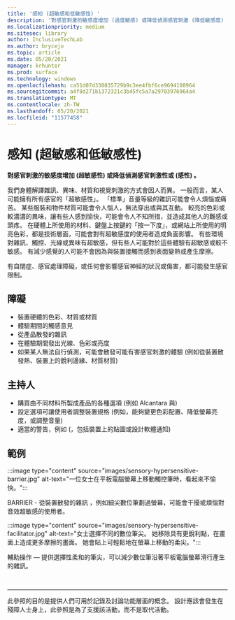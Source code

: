 ```yaml
---
title: '感知 (超敏感和低敏感性) '
description: '對感官刺激的敏感度增加 (過度敏感) 或降低偵測感官刺激 (降低敏感度) '
ms.localizationpriority: medium
ms.sitesec: library
author: InclusiveTechLab
ms.author: brycejo
ms.topic: article
ms.date: 05/20/2021
manager: krhunter
ms.prod: surface
ms.technology: windows
ms.openlocfilehash: ca51d07d330035729b9c3ee4fbf6ce9694108964
ms.sourcegitcommit: a4f8d271b1372321c3b45fc5a7a29703976964a4
ms.translationtype: MT
ms.contentlocale: zh-TW
ms.lasthandoff: 05/20/2021
ms.locfileid: "11577458"
---
```

# <a name="sensation-hypersensitive-and-hyposensitive"></a>感知 (超敏感和低敏感性) 

**對感官刺激的敏感度增加 (超敏感性) 或降低偵測感官刺激性或 (感性) 。**

我們身體解譯雜訊、異味、材質和視覺刺激的方式會因人而異。 一般而言，某人可能擁有所有感官的「超敏感性」。 「標準」音量等級的雜訊可能會令人煩惱或痛苦。 某些服裝和物件材質可能會令人惱人，無法穿出或與其互動。 較亮的色彩或較濃濃的異味，讓有些人感到愉快，可能會令人不知所措，並造成其他人的難感或頭疼。 在硬體上所使用的材料、鍵盤上按鍵的「按一下度」，或網站上所使用的明亮色彩，都是技術層面，可能會對有超敏感度的使用者造成負面影響。 有些環境對雜訊、觸控、光線或異味有超敏感，但有些人可能對於這些體驗有超敏感或較不敏感。 有減少感覺的人可能不會因為與裝置接觸而感到表面變熱或產生摩擦。

有自閉症、感官處理障礙，或任何會影響感官神經的狀況或傷害，都可能發生感官限制。

## <a name="barriers"></a>障礙
* 裝置硬體的色彩、材質或材質
* 體驗期間的觸感意見
* 從產品散發的雜訊
* 在體驗期間發出光線、色彩或亮度
* 如果某人無法自行偵測，可能會散發可能有害感官刺激的體驗 (例如從裝置散發熱、裝置上的銳利邊緣、材質材質) 

## <a name="facilitators"></a>主持人
* 購買由不同材料所製成產品的各種選項 (例如 Alcantara 與) 
* 設定選項可讓使用者調整裝置規格 (例如，能夠變更色彩配置、降低螢幕亮度，或調整音量) 
* 適當的警告，例如 (，包括裝置上的貼圖或設計軟體通知) 

## <a name="examples"></a>範例

:::image type="content" source="images/sensory-hypersensitive-barrier.jpg" alt-text="一位女士在平板電腦螢幕上移動觸控筆時，看起來不愉快。":::

BARRIER - 從裝置散發的雜訊 ，例如細尖數位筆劃過螢幕，可能會干擾或煩惱對音效超敏感的使用者。

:::image type="content" source="images/sensory-hypersensitive-facilitator.jpg" alt-text="女士選擇不同的數位筆尖。 她移除具有更銳利點，在畫面上造成更多摩擦的畫面。 她會貼上可輕鬆地在螢幕上移動的柔尖。":::

輔助操作 — 提供選擇性柔和的筆尖，可以減少數位筆沿著平板電腦螢幕滑行產生的雜訊。

&nbsp;

[comment]: # (頁腳語句)
___
此參照的目的是提供人們可用於記錄及討論功能層面的概念。 設計應該會發生在殘障人士身上，此參照是為了支援該活動，而不是取代活動。 